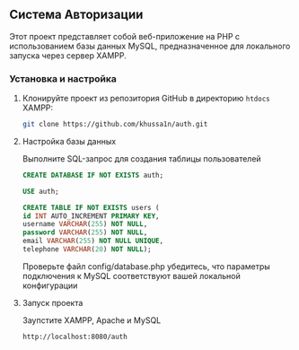 ## Система Авторизации

Этот проект представляет собой веб-приложение на PHP с использованием базы данных MySQL, предназначенное для локального запуска через сервер XAMPP.

### Установка и настройка

1. Клонируйте проект из репозитория GitHub в директорию `htdocs` XAMPP:

   ```bash
   git clone https://github.com/khussa1n/auth.git
   ```
   
2. Настройка базы данных

   Выполните SQL-запрос для создания таблицы пользователей

    ```sql
   CREATE DATABASE IF NOT EXISTS auth;
   
    USE auth;
   
    CREATE TABLE IF NOT EXISTS users (
    id INT AUTO_INCREMENT PRIMARY KEY,
    username VARCHAR(255) NOT NULL,
    password VARCHAR(255) NOT NULL,
    email VARCHAR(255) NOT NULL UNIQUE,
    telephone VARCHAR(20) NOT NULL);
   ```
   Проверьте файл config/database.php убедитесь, что параметры подключения к MySQL соответствуют вашей локальной конфигурации


3. Запуск проекта
 
    Заупстите XAMPP, Apache и MySQL

    ```
    http://localhost:8080/auth
      ```
